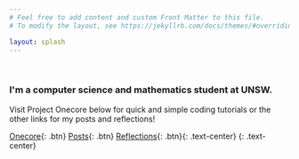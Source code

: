 ```yaml
---
# Feel free to add content and custom Front Matter to this file.
# To modify the layout, see https://jekyllrb.com/docs/themes/#overriding-theme-defaults

layout: splash
---
```

<br>

### I'm a computer science and mathematics student at UNSW.

Visit Project Onecore below for quick and simple coding tutorials or the other links for my posts and reflections!


[Onecore](https://onecore.tech){: .btn} [Posts](/posts){: .btn} [Reflections](/reflections){: .btn}{: .text-center}
{: .text-center}